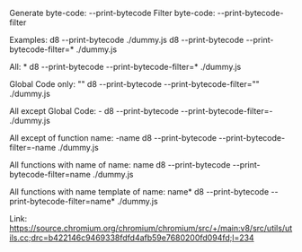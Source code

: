 Generate byte-code: --print-bytecode
Filter byte-code: --print-bytecode-filter

Examples:
d8 --print-bytecode ./dummy.js
d8 --print-bytecode --print-bytecode-filter=* ./dummy.js

All: *
d8 --print-bytecode --print-bytecode-filter=* ./dummy.js

Global Code only: ""
d8 --print-bytecode --print-bytecode-filter="" ./dummy.js

All except Global Code: -
d8 --print-bytecode --print-bytecode-filter=- ./dummy.js

All except of function name: -name
d8 --print-bytecode --print-bytecode-filter=-name ./dummy.js

All functions with name of name: name
d8 --print-bytecode --print-bytecode-filter=name ./dummy.js

All functions with name template of name: name*
d8 --print-bytecode --print-bytecode-filter=name* ./dummy.js

Link: https://source.chromium.org/chromium/chromium/src/+/main:v8/src/utils/utils.cc;drc=b422146c9469338fdfd4afb59e7680200fd094fd;l=234
